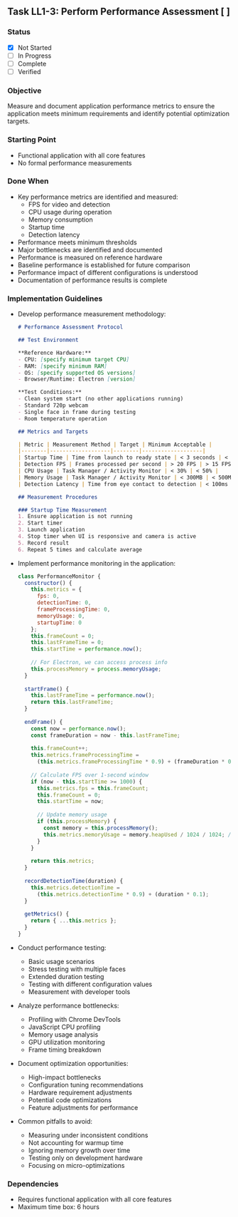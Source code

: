 ## Task LL1-3: Perform Performance Assessment [ ]

### Status
- [x] Not Started
- [ ] In Progress
- [ ] Complete
- [ ] Verified

### Objective
Measure and document application performance metrics to ensure the application meets minimum requirements and identify potential optimization targets.

### Starting Point
- Functional application with all core features
- No formal performance measurements

### Done When
- Key performance metrics are identified and measured:
  - FPS for video and detection
  - CPU usage during operation
  - Memory consumption
  - Startup time
  - Detection latency
- Performance meets minimum thresholds
- Major bottlenecks are identified and documented
- Performance is measured on reference hardware
- Baseline performance is established for future comparison
- Performance impact of different configurations is understood
- Documentation of performance results is complete

### Implementation Guidelines
- Develop performance measurement methodology:
  ```markdown
  # Performance Assessment Protocol
  
  ## Test Environment
  
  **Reference Hardware:**
  - CPU: [specify minimum target CPU]
  - RAM: [specify minimum RAM]
  - OS: [specify supported OS versions]
  - Browser/Runtime: Electron [version]
  
  **Test Conditions:**
  - Clean system start (no other applications running)
  - Standard 720p webcam
  - Single face in frame during testing
  - Room temperature operation
  
  ## Metrics and Targets
  
  | Metric | Measurement Method | Target | Minimum Acceptable |
  |--------|-------------------|--------|-------------------|
  | Startup Time | Time from launch to ready state | < 3 seconds | < 5 seconds |
  | Detection FPS | Frames processed per second | > 20 FPS | > 15 FPS |
  | CPU Usage | Task Manager / Activity Monitor | < 30% | < 50% |
  | Memory Usage | Task Manager / Activity Monitor | < 300MB | < 500MB |
  | Detection Latency | Time from eye contact to detection | < 100ms | < 200ms |
  
  ## Measurement Procedures
  
  ### Startup Time Measurement
  1. Ensure application is not running
  2. Start timer
  3. Launch application
  4. Stop timer when UI is responsive and camera is active
  5. Record result
  6. Repeat 5 times and calculate average
  ```

- Implement performance monitoring in the application:
  ```javascript
  class PerformanceMonitor {
    constructor() {
      this.metrics = {
        fps: 0,
        detectionTime: 0,
        frameProcessingTime: 0,
        memoryUsage: 0,
        startupTime: 0
      };
      this.frameCount = 0;
      this.lastFrameTime = 0;
      this.startTime = performance.now();
      
      // For Electron, we can access process info
      this.processMemory = process.memoryUsage;
    }
    
    startFrame() {
      this.lastFrameTime = performance.now();
      return this.lastFrameTime;
    }
    
    endFrame() {
      const now = performance.now();
      const frameDuration = now - this.lastFrameTime;
      
      this.frameCount++;
      this.metrics.frameProcessingTime = 
        (this.metrics.frameProcessingTime * 0.9) + (frameDuration * 0.1);
      
      // Calculate FPS over 1-second window
      if (now - this.startTime >= 1000) {
        this.metrics.fps = this.frameCount;
        this.frameCount = 0;
        this.startTime = now;
        
        // Update memory usage
        if (this.processMemory) {
          const memory = this.processMemory();
          this.metrics.memoryUsage = memory.heapUsed / 1024 / 1024; // MB
        }
      }
      
      return this.metrics;
    }
    
    recordDetectionTime(duration) {
      this.metrics.detectionTime = 
        (this.metrics.detectionTime * 0.9) + (duration * 0.1);
    }
    
    getMetrics() {
      return { ...this.metrics };
    }
  }
  ```

- Conduct performance testing:
  - Basic usage scenarios
  - Stress testing with multiple faces
  - Extended duration testing
  - Testing with different configuration values
  - Measurement with developer tools

- Analyze performance bottlenecks:
  - Profiling with Chrome DevTools
  - JavaScript CPU profiling
  - Memory usage analysis
  - GPU utilization monitoring
  - Frame timing breakdown

- Document optimization opportunities:
  - High-impact bottlenecks
  - Configuration tuning recommendations
  - Hardware requirement adjustments
  - Potential code optimizations
  - Feature adjustments for performance

- Common pitfalls to avoid:
  - Measuring under inconsistent conditions
  - Not accounting for warmup time
  - Ignoring memory growth over time
  - Testing only on development hardware
  - Focusing on micro-optimizations

### Dependencies
- Requires functional application with all core features
- Maximum time box: 6 hours
